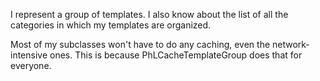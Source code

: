 I represent a group of templates. I also know about the list of all the categories in which my templates are organized.

Most of my subclasses won't have to do any caching, even the network-intensive ones. This is because PhLCacheTemplateGroup does that for everyone.